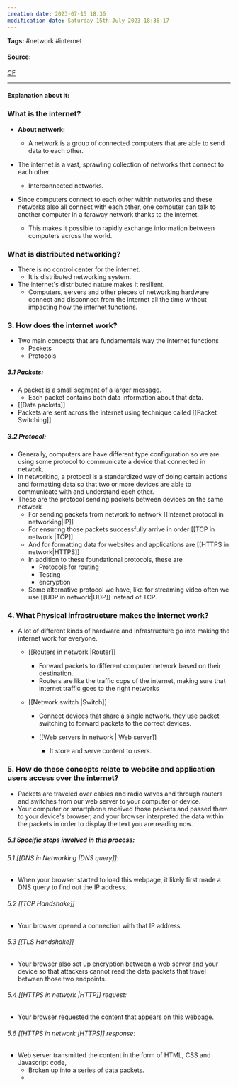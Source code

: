 ```yaml
---
creation date: 2023-07-15 18:36
modification date: Saturday 15th July 2023 18:36:17
---
```


**Tags:** #network #internet 

#### Source:
[CF](https://www.cloudflare.com/learning/network-layer/how-does-the-internet-work/)

--------------------------------------

#### Explanation about it:

### What is the internet?

* **About network:**
	* A network is a group of connected computers that are able to send data to each other.

* The internet is a vast, sprawling collection of networks that connect to each other.
	* Interconnected networks.

* Since computers connect to each other within networks and these networks also all connect with each other, one computer can talk to another computer in a faraway network thanks to the internet.
	* This makes it possible to rapidly exchange information between computers across the world.


### What is distributed networking?

* There is no control center for the internet.
	* It is distributed networking system.
* The internet's distributed nature makes it resilient.
	* Computers, servers and other pieces of networking hardware connect and disconnect from the internet all the time without impacting how the internet functions.


### 3. How does the internet work?

* Two main concepts that are fundamentals way the internet functions
	* Packets
	* Protocols

##### 3.1 Packets:

* A packet is a small segment of a larger message.
	* Each packet contains both data information about that data.
* [[Data packets]]
* Packets are sent across the internet using technique called [[Packet Switching]]

##### 3.2 Protocol:

* Generally, computers are have different type configuration so we are using some protocol to communicate a device that connected in network.
* In networking, a protocol is a standardized way of doing certain actions and formatting data so that two or more devices are able to communicate with and understand each other.
* These are the protocol sending packets between devices on the same network
	* For sending packets from network to network [[Internet protocol in networking|IP]]
	* For ensuring those packets successfully arrive in order [[TCP in network |TCP]]
	* And for formatting data for websites and applications are [[HTTPS in network|HTTPS]]
	* In addition to these foundational protocols, these are
		* Protocols for routing
		* Testing
		* encryption
	* Some alternative protocol we have, like for streaming video often we use [[UDP in network|UDP]] instead of TCP.


### 4. What Physical infrastructure makes the internet work?

* A lot of different kinds of hardware and infrastructure go into making the internet work for everyone.
	* [[Routers in network |Router]]
		* Forward packets to different computer network based on their destination.
		* Routers are like the traffic cops of the internet, making sure that internet traffic goes to the right networks

	* [[Network switch |Switch]]
		* Connect devices that share a single network. they use packet switching to forward packets to the correct devices.

        * [[Web servers in network | Web server]]
	        * It store and serve content to users.


### 5. How do these concepts relate to website and application users access over the internet?

* Packets are traveled over cables and radio waves and through routers and switches from our web server to your computer or device.
* Your computer or smartphone received those packets and passed them to your device's browser, and your browser interpreted the data within the packets in order to display the text you are reading now.

##### 5.1 Specific steps involved in this process:

###### 5.1 [[DNS in Networking |DNS query]]: 
* When your browser started to load this webpage, it likely first made a DNS query to find out the IP address.

###### 5.2 [[TCP Handshake]]
* Your browser opened a connection with that IP address.

###### 5.3 [[TLS Handshake]]
* Your browser also set up encryption between a  web server and your device so that attackers cannot read the data packets that travel between those two endpoints.

###### 5.4 [[HTTPS in network |HTTP]] request:
* Your browser requested the content that appears on this webpage.

###### 5.6 [[HTTPS in network |HTTPS]] response:
* Web server transmitted the content in the form of HTML, CSS and Javascript code, 
	* Broken up into a series of data packets.
	* 